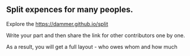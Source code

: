 ## Split expences for many peoples.
Explore the https://dammer.github.io/split

Write your part and then share the link for other contributors one by one.

As a result, you will get a full layout - who owes whom and how much

